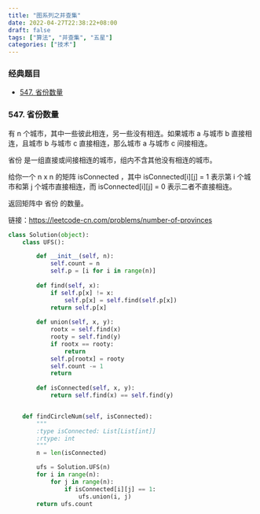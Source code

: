 ```yaml
---
title: "图系列之并查集"
date: 2022-04-27T22:38:22+08:00
draft: false
tags: ["算法", "并查集", "五星"]
categories: ["技术"]
---
```


### 经典题目

* [547. 省份数量](https://leetcode-cn.com/problems/number-of-provinces)



### 547. 省份数量

有 n 个城市，其中一些彼此相连，另一些没有相连。如果城市 a 与城市 b 直接相连，且城市 b 与城市 c 直接相连，那么城市 a 与城市 c 间接相连。

省份 是一组直接或间接相连的城市，组内不含其他没有相连的城市。

给你一个 n x n 的矩阵 isConnected ，其中 isConnected[i][j] = 1 表示第 i 个城市和第 j 个城市直接相连，而 isConnected[i][j] = 0 表示二者不直接相连。

返回矩阵中 省份 的数量。

链接：https://leetcode-cn.com/problems/number-of-provinces

```python
class Solution(object):
    class UFS():

        def __init__(self, n):
            self.count = n
            self.p = [i for i in range(n)]
        
        def find(self, x):
            if self.p[x] != x:
                self.p[x] = self.find(self.p[x])
            return self.p[x]
        
        def union(self, x, y):
            rootx = self.find(x)
            rooty = self.find(y)
            if rootx == rooty:
                return
            self.p[rootx] = rooty
            self.count -= 1
            return
        
        def isConnected(self, x, y):
            return self.find(x) == self.find(y)


    def findCircleNum(self, isConnected):
        """
        :type isConnected: List[List[int]]
        :rtype: int
        """
        n = len(isConnected)

        ufs = Solution.UFS(n)
        for i in range(n):
            for j in range(n):
                if isConnected[i][j] == 1:
                    ufs.union(i, j)
        return ufs.count
```